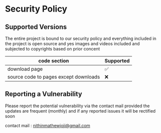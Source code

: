 # Security Policy

## Supported Versions

The entire project is bound to our security policy and everything included in the project is open source and yes images and videos included and subjected to copyrights based on prior concent 

| code section                            | Supported          |
| --------------------------------------- | ------------------ |
| download page                           | :white_check_mark: |
| source code to pages except downloads   | :x:                |


## Reporting a Vulnerability

Please report the potential vulnerability via the contact mail provided 
the updates are frequent (monthly) and if any reported issues it will be rectified soon

contact mail : nithinmathewjoji@gmail.com
